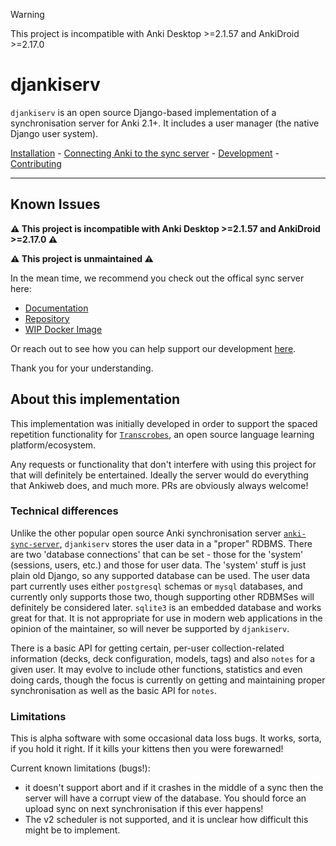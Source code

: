 > [!WARNING]
> This project is incompatible with Anki Desktop >=2.1.57 and AnkiDroid >=2.17.0

# djankiserv

`djankiserv` is an open source Django-based implementation of a synchronisation server for Anki 2.1+. It includes a user manager (the native Django user system).

[Installation](docs/src/usage/installation.md) - [Connecting Anki to the sync server](docs/src/usage/connecting-to-anki-desktop.md) - [Development](docs/src/usage/development.md) - [Contributing](docs/src/CONTRIBUTING.md)

------------

Known Issues
------------

**⚠️ This project is incompatible with Anki Desktop >=2.1.57 and AnkiDroid >=2.17.0 ⚠️**

**⚠️ This project is unmaintained ⚠️**

In the mean time, we recommend you check out the offical sync server here:
- [Documentation](https://docs.ankiweb.net/sync-server.html)
- [Repository](https://github.com/ankitects/anki)
- [WIP Docker Image](https://github.com/ankitects/anki/pull/2798#issuecomment-1812839066)

Or reach out to see how you can help support our development [here](https://github.com/ankicommunity/anki-sync-server/issues/158).

Thank you for your understanding. 

## About this implementation

This implementation was initially developed in order to support the spaced repetition functionality for [`Transcrobes`](https://transcrob.es), an open source language learning platform/ecosystem.

Any requests or functionality that don't interfere with using this project for that will definitely be entertained. Ideally the server would do everything that Ankiweb does, and much more. PRs are obviously always welcome!

### Technical differences

Unlike the other popular open source Anki synchronisation server [`anki-sync-server`](https://github.com/ankicommunity/anki-sync-server), `djankiserv` stores the user data in a "proper" RDBMS. There are two 'database connections' that can be set - those for the 'system' (sessions, users, etc.) and those for user data. The 'system' stuff is just plain old Django, so any supported database can be used. The user data part currently uses either `postgresql` schemas or `mysql` databases, and currently only supports those two, though supporting other RDBMSes will definitely be considered later. `sqlite3` is an embedded database and works great for that. It is not appropriate for use in modern web applications in the opinion of the maintainer, so will never be supported by `djankiserv`.

There is a basic API for getting certain, per-user collection-related information (decks, deck configuration, models, tags) and also `notes` for a given user. It may evolve to include other functions, statistics and even doing cards, though the focus is currently on getting and maintaining proper synchronisation as well as the basic API for `notes`.

### Limitations

This is alpha software with some occasional data loss bugs. It works, sorta, if you hold it right. If it kills your kittens then you were forewarned!

Current known limitations (bugs!):

- it doesn't support abort and if it crashes in the middle of a sync then the server will have a corrupt view of the database. You should force an upload sync on next synchronisation if this ever happens!
- The v2 scheduler is not supported, and it is unclear how difficult this might be to implement.
